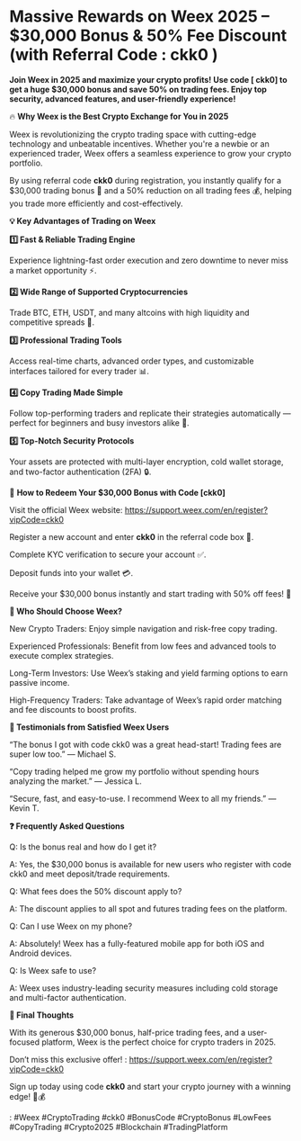 # Massive Rewards on Weex 2025 – $30,000 Bonus & 50% Fee Discount (with Referral Code : ckk0 )

**Join Weex in 2025 and maximize your crypto profits! Use code [ ckk0]  to get a huge $30,000 bonus and save 50% on trading fees. Enjoy top security, advanced features, and user-friendly experience!**

🔥 **Why Weex is the Best Crypto Exchange for You in 2025**

Weex is revolutionizing the crypto trading space with cutting-edge technology and unbeatable incentives. Whether you're a newbie or an experienced trader, Weex offers a seamless experience to grow your crypto portfolio.

By using referral code **ckk0** during registration, you instantly qualify for a $30,000 trading bonus 🎉 and a 50% reduction on all trading fees 💰, helping you trade more efficiently and cost-effectively.

**💡 Key Advantages of Trading on Weex**

**1️⃣ Fast & Reliable Trading Engine**

Experience lightning-fast order execution and zero downtime to never miss a market opportunity ⚡.

**2️⃣ Wide Range of Supported Cryptocurrencies**

Trade BTC, ETH, USDT, and many altcoins with high liquidity and competitive spreads 🔄.

**3️⃣ Professional Trading Tools**

Access real-time charts, advanced order types, and customizable interfaces tailored for every trader 📊.

**4️⃣ Copy Trading Made Simple**

Follow top-performing traders and replicate their strategies automatically — perfect for beginners and busy investors alike 🤝.

**5️⃣ Top-Notch Security Protocols**

Your assets are protected with multi-layer encryption, cold wallet storage, and two-factor authentication (2FA) 🔒.

🎁 **How to Redeem Your $30,000 Bonus with Code [ckk0]**

Visit the official Weex website:  https://support.weex.com/en/register?vipCode=ckk0

Register a new account and enter **ckk0** in the referral code box 🔑.

Complete KYC verification to secure your account ✅.

Deposit funds into your wallet 💳.

Receive your $30,000 bonus instantly and start trading with 50% off fees! 🎉

**👤 Who Should Choose Weex?**

New Crypto Traders: Enjoy simple navigation and risk-free copy trading.

Experienced Professionals: Benefit from low fees and advanced tools to execute complex strategies.

Long-Term Investors: Use Weex’s staking and yield farming options to earn passive income.

High-Frequency Traders: Take advantage of Weex’s rapid order matching and fee discounts to boost profits.

**🌟 Testimonials from Satisfied Weex Users**

“The bonus I got with code ckk0 was a great head-start! Trading fees are super low too.” — Michael S.

“Copy trading helped me grow my portfolio without spending hours analyzing the market.” — Jessica L.

“Secure, fast, and easy-to-use. I recommend Weex to all my friends.” — Kevin T.

**❓ Frequently Asked Questions**

Q: Is the bonus real and how do I get it?

A: Yes, the $30,000 bonus is available for new users who register with code ckk0 and meet deposit/trade requirements.

Q: What fees does the 50% discount apply to?

A: The discount applies to all spot and futures trading fees on the platform.

Q: Can I use Weex on my phone?

A: Absolutely! Weex has a fully-featured mobile app for both iOS and Android devices.

Q: Is Weex safe to use?

A: Weex uses industry-leading security measures including cold storage and multi-factor authentication.

**🚀 Final Thoughts**

With its generous $30,000 bonus, half-price trading fees, and a user-focused platform, Weex is the perfect choice for crypto traders in 2025.

Don’t miss this exclusive offer! : https://support.weex.com/en/register?vipCode=ckk0

Sign up today using code **ckk0** and start your crypto journey with a winning edge! 🌟💰

:
#Weex #CryptoTrading #ckk0 #BonusCode #CryptoBonus #LowFees #CopyTrading #Crypto2025 #Blockchain #TradingPlatform


